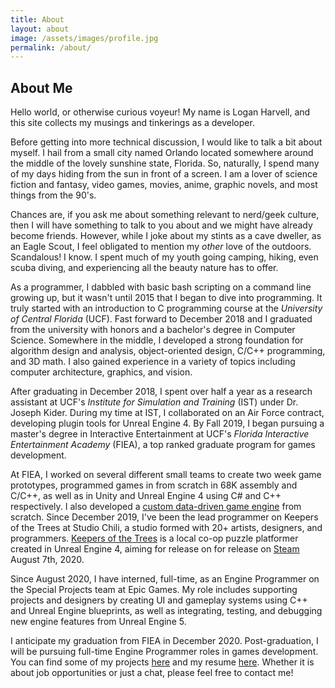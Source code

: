 ```yaml
---
title: About
layout: about
image: /assets/images/profile.jpg
permalink: /about/
---
```


## About Me

Hello world, or otherwise curious voyeur! My name is Logan Harvell, and this site collects my musings and tinkerings as a developer.

Before getting into more technical discussion, I would like to talk a bit about myself. I hail from a small city named Orlando located somewhere around the middle of the lovely sunshine state, Florida. So, naturally, I spend many of my days hiding from the sun in front of a screen. I am a lover of science fiction and fantasy, video games, movies, anime, graphic novels, and most things from the 90's.

Chances are, if you ask me about something relevant to nerd/geek culture, then I will have something to talk to you about and we might have already become friends. However, while I joke about my stints as a cave dweller, as an Eagle Scout, I feel obligated to mention my *other* love of the outdoors. Scandalous! I know. I spent much of my youth going camping, hiking, even scuba diving, and experiencing all the beauty nature has to offer.

As a programmer, I dabbled with basic bash scripting on a command line growing up, but it wasn't until 2015 that I began to dive into programming. It truly started with an introduction to C programming course at the *University of Central Florida* (UCF). Fast forward to December 2018 and I graduated from the university with honors and a bachelor's degree in Computer Science. Somewhere in the middle, I developed a strong foundation for algorithm design and analysis, object-oriented design, C/C++ programming, and 3D math. I also gained experience in a variety of topics including computer architecture, graphics, and vision.

After graduating in December 2018, I spent over half a year as a research assistant at UCF's *Institute for Simulation and Training* (IST) under Dr. Joseph Kider. During my time at IST, I collaborated on an Air Force contract, developing plugin tools for Unreal Engine 4. By Fall 2019, I began pursuing a master's degree in Interactive Entertainment at UCF's *Florida Interactive Entertainment Academy* (FIEA), a top ranked graduate program for games development.

At FIEA, I worked on several different small teams to create two week game prototypes, programmed games in from scratch in 68K assembly and C/C++, as well as in Unity and Unreal Engine 4 using C# and C++ respectively. I also developed a [custom data-driven game engine](/fiea-game-engine) from scratch. Since December 2019, I've been the lead programmer on Keepers of the Trees at Studio Chili, a studio formed with 20+ artists, designers, and programmers. [Keepers of the Trees](/keepers-of-the-trees) is a local co-op puzzle platformer created in Unreal Engine 4, aiming for release on for release on [Steam](https://store.steampowered.com/app/1356800/Keepers_of_the_Trees/?curator_clanid=4777282&utm_source=SteamDB) August 7th, 2020.

Since August 2020, I have interned, full-time, as an Engine Programmer on the Special Projects team at Epic Games. My role includes supporting projects and designers by creating UI and gameplay systems using C++ and Unreal Engine blueprints, as well as integrating, testing, and debugging new engine features from Unreal Engine 5.

I anticipate my graduation from FIEA in December 2020. Post-graduation, I will be pursuing full-time Engine Programmer roles in games development. You can find some of my projects [here](/projects) and my resume <a href="/assets/files/Resume.pdf" target="_blank">here</a>. Whether it is about job opportunities or just a chat, please feel free to contact me!
